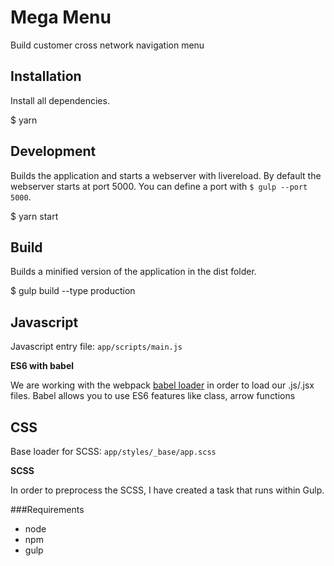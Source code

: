 # Mega Menu

Build customer cross network navigation menu

## Installation

Install all dependencies. 

$ yarn

## Development

Builds the application and starts a webserver with livereload. By default the webserver starts at port 5000.
You can define a port with `$ gulp --port 5000`.

$ yarn start

## Build

Builds a minified version of the application in the dist folder.

$ gulp build --type production

## Javascript

Javascript entry file: `app/scripts/main.js` <br />

**ES6 with babel**

We are working with the webpack [babel loader](https://github.com/babel/babel-loader) in order to load our .js/.jsx files. Babel allows you to use ES6 features like class, arrow functions


## CSS

Base loader for SCSS: `app/styles/_base/app.scss`

**SCSS**

In order to preprocess the SCSS, I have created a task that runs within Gulp. 

###Requirements
* node
* npm
* gulp